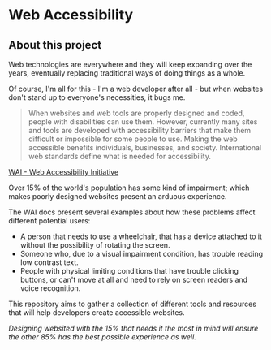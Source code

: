 # Web Accessibility
## About this project
Web technologies are everywhere and they will keep expanding over the years, eventually replacing traditional ways of doing things as a whole.

Of course, I'm all for this - I'm a web developer after all - but when websites don't stand up to everyone's necessities, it bugs me.
> When websites and web tools are properly designed and coded, people with disabilities can use them. However, currently many sites and tools are developed with accessibility barriers that make them difficult or impossible for some people to use.
Making the web accessible benefits individuals, businesses, and society. International web standards define what is needed for accessibility.

[WAI - Web Accessibility Initiative]

Over 15% of the world's population has some kind of impairment; which makes poorly designed websites present an arduous experience.

The WAI docs present several examples about how these problems affect different potential users:
- A person that needs to use a wheelchair, that has a device attached to it without the possibility of rotating the screen.
- Someone who, due to a visual impairment condition, has trouble reading low contrast text.
- People with physical limiting conditions that have trouble clicking buttons, or can't move at all and need to rely on screen readers and voice recognition.

[WAI - Web Accessibility Initiative]: <https://www.w3.org/WAI/fundamentals/accessibility-intro/>

This repository aims to gather a collection of different tools and resources that will help developers create accessible websites.

_Designing websited with the 15% that needs it the most in mind will ensure the other 85% has the best possible experience as well._
